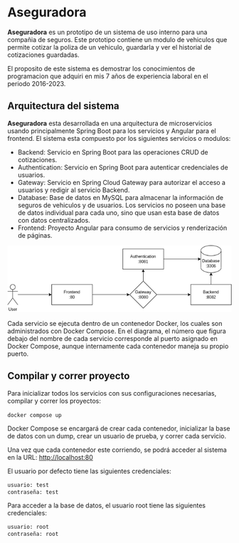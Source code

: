 # Aseguradora

**Aseguradora** es un prototipo de un sistema de uso interno para una compañia de seguros. Este prototipo contiene un modulo de vehiculos que permite cotizar la poliza de un vehiculo, guardarla y ver el historial de cotizaciones guardadas.

El proposito de este sistema es demostrar los conocimientos de programacion que adquiri en mis 7 años de experiencia laboral en el periodo 2016-2023.

## Arquitectura del sistema

**Aseguradora** esta desarrollada en una arquitectura de microservicios usando principalmente Spring Boot para los servicios y Angular para el frontend. El sistema esta compuesto por los siguientes servicios o modulos:

* Backend: Servicio en Spring Boot para las operaciones CRUD de cotizaciones.
* Authentication: Servicio en Spring Boot para autenticar credenciales de usuarios.
* Gateway: Servicio en Spring Cloud Gateway para autorizar el acceso a usuarios y redigir al servicio Backend.
* Database: Base de datos en MySQL para almacenar la información de seguros de vehiculos y de usuarios. Los servicios no poseen una base de datos individual para cada uno, sino que usan esta base de datos con datos centralizados.
* Frontend: Proyecto Angular para consumo de servicios y renderización de páginas.

![](assets/01_Arquitectura.png)

Cada servicio se ejecuta dentro de un contenedor Docker, los cuales son administrados con Docker Compose. En el diagrama, el número que figura debajo del nombre de cada servicio corresponde al puerto asignado en Docker Compose, aunque internamente cada contenedor maneja su propio puerto.

## Compilar y correr proyecto

Para inicializar todos los servicios con sus configuraciones necesarias, compilar y correr los proyectos:

`docker compose up`

Docker Compose se encargará de crear cada contenedor, inicializar la base de datos con un dump, crear un usuario de prueba, y correr cada servicio.

Una vez que cada contenedor este corriendo, se podrá acceder al sistema en la URL: [http://localhost:80](http://localhost:80)

El usuario por defecto tiene las siguientes credenciales:
 
    usuario: test
    contraseña: test

Para acceder a la base de datos, el usuario root tiene las siguientes credenciales:

    usuario: root
    contraseña: root
